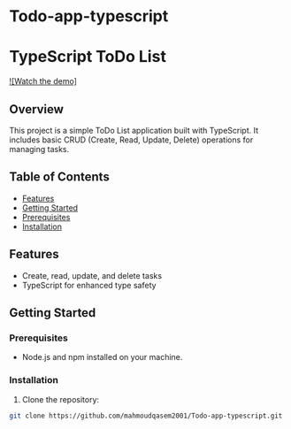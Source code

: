 # Todo-app-typescript

# TypeScript ToDo List

[![Watch the demo]](https://drive.google.com/file/d/1OTM22HIRXJWtte6UlvnO5dpJGgcIgeB2/view?usp=sharing
)


## Overview

This project is a simple ToDo List application built with TypeScript. It includes basic CRUD (Create, Read, Update, Delete) operations for managing tasks.

## Table of Contents

- [Features](#features)
- [Getting Started](#getting-started)
- [Prerequisites](#prerequisites)
- [Installation](#installation)

## Features

- Create, read, update, and delete tasks
- TypeScript for enhanced type safety

## Getting Started

### Prerequisites

- Node.js and npm installed on your machine.

### Installation

1. Clone the repository:

```bash
git clone https://github.com/mahmoudqasem2001/Todo-app-typescript.git
